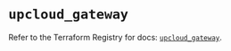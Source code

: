 # `upcloud_gateway`

Refer to the Terraform Registry for docs: [`upcloud_gateway`](https://registry.terraform.io/providers/upcloudltd/upcloud/5.7.0/docs/resources/gateway).
